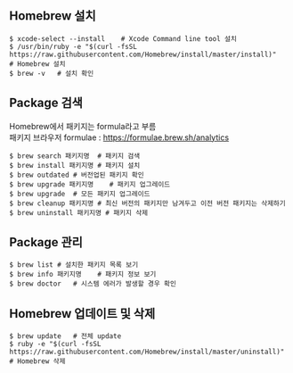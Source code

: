## Homebrew 설치   

```shell
$ xcode-select --install    # Xcode Command line tool 설치
$ /usr/bin/ruby -e "$(curl -fsSL https://raw.githubusercontent.com/Homebrew/install/master/install)"    # Homebrew 설치
$ brew -v   # 설치 확인
```

## Package 검색
Homebrew에서 패키지는 formula라고 부름   
패키지 브라우저 formulae : 
https://formulae.brew.sh/analytics 
```shell
$ brew search 패키지명  # 패키지 검색
$ brew install 패키지명 # 패키지 설치
$ brew outdated # 버전업된 패키지 확인
$ brew upgrade 패키지명    # 패키지 업그레이드
$ brew upgrade  # 모든 패키지 업그레이드
$ brew cleanup 패키지명 # 최신 버전의 패키지만 남겨두고 이전 버전 패키지는 삭제하기
$ brew uninstall 패키지명 # 패키지 삭제
```

## Package 관리
```shell
$ brew list # 설치한 패키지 목록 보기
$ brew info 패키지명    # 패키지 정보 보기
$ brew doctor   # 시스템 에러가 발생할 경우 확인
```

## Homebrew 업데이트 및 삭제
```shell
$ brew update   # 전체 update
$ ruby -e "$(curl -fsSL https://raw.githubusercontent.com/Homebrew/install/master/uninstall)"   # Homebrew 삭제     
```